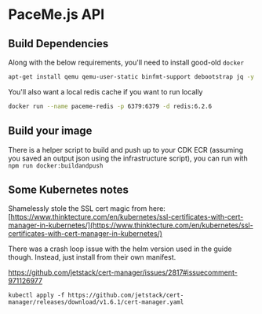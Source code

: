 # PaceMe.js API

## Build Dependencies

Along with the below requirements, you'll need to install good-old `docker`

```bash
apt-get install qemu qemu-user-static binfmt-support debootstrap jq -y
```

You'll also want a local redis cache if you want to run locally

```bash
docker run --name paceme-redis -p 6379:6379 -d redis:6.2.6
```

## Build your image

There is a helper script to build and push up to your CDK ECR (assuming you saved an output json using the infrastructure script), you can run with `npm run docker:buildandpush`

## Some Kubernetes notes

Shamelessly stole the SSL cert magic from here: [https://www.thinktecture.com/en/kubernetes/ssl-certificates-with-cert-manager-in-kubernetes/](https://www.thinktecture.com/en/kubernetes/ssl-certificates-with-cert-manager-in-kubernetes/)

There was a crash loop issue with the helm version used in the guide though. Instead, just install from their own manifest.

https://github.com/jetstack/cert-manager/issues/2817#issuecomment-971126977

`kubectl apply -f https://github.com/jetstack/cert-manager/releases/download/v1.6.1/cert-manager.yaml`